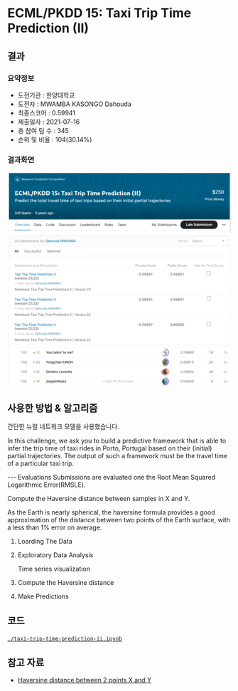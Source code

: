 # ECML/PKDD 15: Taxi Trip Time Prediction (II)

## 결과

### 요약정보

- 도전기관 : 한양대학교
- 도전자 : MWAMBA KASONGO Dahouda
- 최종스코어 : 0.59941
- 제출일자 : 2021-07-16
- 총 참여 팀 수 : 345
- 순위 및 비율 : 104(30.14%)

### 결과화면

![leaderboard](./img/screenshot_comp.png)
![leaderboard](./img/screenshot_comp_score.png)
![leaderboard](./img/screenshot_ranking.png)

## 사용한 방법 & 알고리즘

간단한 뉴럴 네트워크 모델을 사용했습니다.

In this challenge, we ask you to build a predictive framework that is able to infer the trip time of taxi rides in Porto, Portugal based on their (initial) partial trajectories. The output of such a framework must be the travel time of a particular taxi trip.

---  Evaluations
Submissions are evaluated one the Root Mean Squared Logarithmic Error(RMSLE).

Compute the Haversine distance between samples in X and Y.

   As the Earth is nearly spherical, the haversine formula provides a good approximation of the distance between two points of the Earth surface, with a less than 1% error on average.


1. Loarding The Data
2. Exploratory Data Analysis

    Time series visualization
3. Compute the Haversine distance

    
4. Make Predictions


## 코드

[`./taxi-trip-time-prediction-ii.ipynb`](./taxi-trip-time-prediction-ii.ipynb)

## 참고 자료

- [Haversine distance between 2 points X and Y](https://scikit-learn.org/stable/modules/generated/sklearn.metrics.pairwise.haversine_distances.html)
